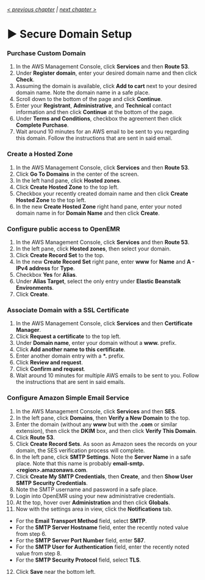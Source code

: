 _[< previous chapter](02-Application-Servers.md) | [next chapter >](04-VPN-Access.md)_

# ▶ Secure Domain Setup

### Purchase Custom Domain

1. In the AWS Management Console, click **Services** and then **Route 53**.
2. Under **Register domain**, enter your desired domain name and then click **Check**.
3. Assuming the domain is available, click **Add to cart** next to your desired domain name. Note the domain name in a safe place.
4. Scroll down to the bottom of the page and click **Continue**.
5. Enter your **Registrant**, **Administrative**, and **Technical** contact information and then click **Continue** at the bottom of the page.
6. Under **Terms and Conditions**, checkbox the agreement then click **Complete Purchase**.
7. Wait around 10 minutes for an AWS email to be sent to you regarding this domain. Follow the instructions that are sent in said email.

### Create a Hosted Zone

1. In the AWS Management Console, click **Services** and then **Route 53**.
2. Click **Go To Domains** in the center of the screen.
3. In the left hand pane, click **Hosted zones**.
4. Click **Create Hosted Zone** to the top left.
5. Checkbox your recently created domain name and then click **Create Hosted Zone** to the top left.
6. In the new **Create Hosted Zone** right hand pane, enter your noted domain name in for **Domain Name** and then click **Create**.

### Configure public access to OpenEMR

1. In the AWS Management Console, click **Services** and then **Route 53**.
2. In the left pane, click **Hosted zones**, then select your domain.
3. Click **Create Record Set** to the top.
4. In the new **Create Record Set** right pane, enter **www** for **Name** and **A - IPv4 address** for **Type**.
5. Checkbox **Yes** for **Alias**.
6. Under **Alias Target**, select the only entry under **Elastic Beanstalk Environments**.
7. Click **Create**.

### Associate Domain with a SSL Certificate

1. In the AWS Management Console, click **Services** and then **Certificate Manager**.
2. Click **Request a certificate** to the top left.
3. Under **Domain name**, enter your domain without a **www.** prefix.
4. Click **Add another name to this certificate**.
5. Enter another domain entry with a **\*.** prefix.
6. Click **Review and request**.
7. Click **Confirm and request**.
8. Wait around 10 minutes for multiple AWS emails to be sent to you. Follow the instructions that are sent in said emails.

### Configure Amazon Simple Email Service

1. In the AWS Management Console, click **Services** and then **SES**.
2. In the left pane, click **Domains**, then **Verify a New Domain** to the top.
3. Enter the domain (without any **www** but with the **.com** or similar extension), then click the **DKIM** box, and then click **Verify This Domain**.
4. Click **Route 53**.
5. Click **Create Record Sets**. As soon as Amazon sees the records on your domain, the SES verification process will complete.
6. In the left pane, click **SMTP Settings**. Note the **Server Name** in a safe place. Note that this name is probably **email-smtp.&lt;region&gt;.amazonaws.com**.
7. Click **Create My SMTP Credentials**, then **Create**, and then **Show User SMTP Security Credentials**.
8. Note the SMTP username and password in a safe place.
9. Login into OpenEMR using your new administrative credentials.
10. At the top, hover over **Administration** and then click **Globals**.
11. Now with the settings area in view, click the **Notifications** tab.
 * For the **Email Transport Method** field, select **SMTP**.
 * For the **SMTP Server Hostname** field, enter the recently noted value from step 6.
 * For the **SMTP Server Port Number** field, enter **587**.
 * For the **SMTP User for Authentication** field, enter the recently noted value from step 8.
 * For the **SMTP Security Protocol** field, select **TLS**.
12. Click **Save** near the bottom left.
